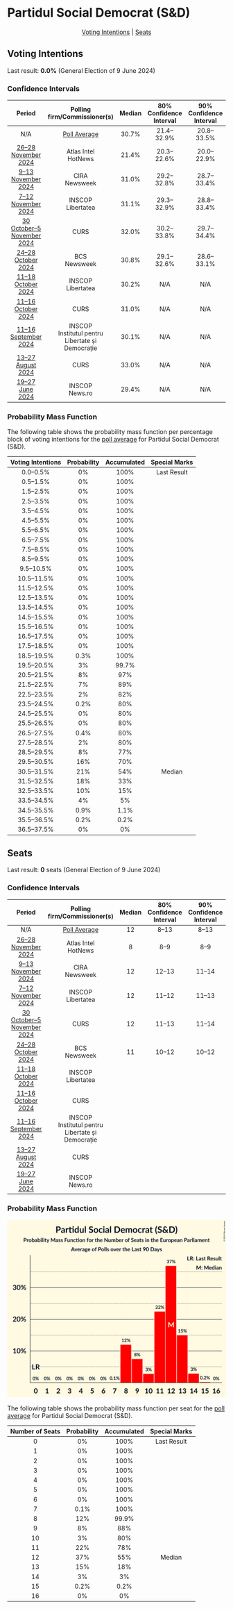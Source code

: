 # Partidul Social Democrat (S&D)

<p align="center"><a href="#voting-intentions">Voting Intentions</a> | <a href="#seats">Seats</a></p>

## Voting Intentions

Last result: **0.0%** (General Election of 9 June 2024)

### Confidence Intervals

| Period     | Polling firm/Commissioner(s) | Median | 80% Confidence Interval | 90% Confidence Interval | 95% Confidence Interval | 99% Confidence Interval |
|:----------:|:----------------:|:-----------:|:-----------------------:|:-----------------------:|:-----------------------:|:-----------------------:|
| N/A | [Poll Average](average.html) | 30.7% | 21.4–32.9% | 20.8–33.5% | 20.4–34.0% | 19.7–35.0% |
| [26–28 November 2024](2024-11-28-AtlasIntel.html) | Atlas Intel <br> HotNews | 21.4% | 20.3–22.6% | 20.0–22.9% | 19.7–23.2% | 19.2–23.8% |
| [9–13 November 2024](2024-11-13-CIRA.html) | CIRA <br> Newsweek | 31.0% | 29.2–32.8% | 28.7–33.4% | 28.2–33.9% | 27.4–34.8% |
| [7–12 November 2024](2024-11-12-INSCOP.html) | INSCOP <br> Libertatea | 31.1% | 29.3–32.9% | 28.8–33.4% | 28.4–33.9% | 27.6–34.8% |
| [30 October–5 November 2024](2024-11-05-CURS.html) | CURS | 32.0% | 30.2–33.8% | 29.7–34.4% | 29.2–34.8% | 28.4–35.7% |
| [24–28 October 2024](2024-10-28-BCS.html) | BCS <br> Newsweek | 30.8% | 29.1–32.6% | 28.6–33.1% | 28.2–33.5% | 27.4–34.4% |
| [11–18 October 2024](2024-10-18-INSCOP.html) | INSCOP <br> Libertatea | 30.2% | N/A | N/A | N/A | N/A |
| [11–16 October 2024](2024-10-16-CURS.html) | CURS | 31.0% | N/A | N/A | N/A | N/A |
| [11–16 September 2024](2024-09-16-INSCOP.html) | INSCOP <br> Institutul pentru Libertate și Democrație | 30.1% | N/A | N/A | N/A | N/A |
| [13–27 August 2024](2024-08-27-CURS.html) | CURS | 33.0% | N/A | N/A | N/A | N/A |
| [19–27 June 2024](2024-06-27-INSCOP.html) | INSCOP <br> News.ro | 29.4% | N/A | N/A | N/A | N/A |

### Probability Mass Function

The following table shows the probability mass function per percentage block of voting intentions for the [poll average](average.html) for Partidul Social Democrat (S&D).

| Voting Intentions | Probability | Accumulated | Special Marks |
|:-----------------:|:-----------:|:-----------:|:-------------:|
| 0.0–0.5% | 0% | 100% | Last Result |
| 0.5–1.5% | 0% | 100% |  |
| 1.5–2.5% | 0% | 100% |  |
| 2.5–3.5% | 0% | 100% |  |
| 3.5–4.5% | 0% | 100% |  |
| 4.5–5.5% | 0% | 100% |  |
| 5.5–6.5% | 0% | 100% |  |
| 6.5–7.5% | 0% | 100% |  |
| 7.5–8.5% | 0% | 100% |  |
| 8.5–9.5% | 0% | 100% |  |
| 9.5–10.5% | 0% | 100% |  |
| 10.5–11.5% | 0% | 100% |  |
| 11.5–12.5% | 0% | 100% |  |
| 12.5–13.5% | 0% | 100% |  |
| 13.5–14.5% | 0% | 100% |  |
| 14.5–15.5% | 0% | 100% |  |
| 15.5–16.5% | 0% | 100% |  |
| 16.5–17.5% | 0% | 100% |  |
| 17.5–18.5% | 0% | 100% |  |
| 18.5–19.5% | 0.3% | 100% |  |
| 19.5–20.5% | 3% | 99.7% |  |
| 20.5–21.5% | 8% | 97% |  |
| 21.5–22.5% | 7% | 89% |  |
| 22.5–23.5% | 2% | 82% |  |
| 23.5–24.5% | 0.2% | 80% |  |
| 24.5–25.5% | 0% | 80% |  |
| 25.5–26.5% | 0% | 80% |  |
| 26.5–27.5% | 0.4% | 80% |  |
| 27.5–28.5% | 2% | 80% |  |
| 28.5–29.5% | 8% | 77% |  |
| 29.5–30.5% | 16% | 70% |  |
| 30.5–31.5% | 21% | 54% | Median |
| 31.5–32.5% | 18% | 33% |  |
| 32.5–33.5% | 10% | 15% |  |
| 33.5–34.5% | 4% | 5% |  |
| 34.5–35.5% | 0.9% | 1.1% |  |
| 35.5–36.5% | 0.2% | 0.2% |  |
| 36.5–37.5% | 0% | 0% |  |


## Seats

Last result: **0** seats (General Election of 9 June 2024)

### Confidence Intervals

| Period     | Polling firm/Commissioner(s) | Median | 80% Confidence Interval | 90% Confidence Interval | 95% Confidence Interval | 99% Confidence Interval |
|:----------:|:----------------:|:------:|:-----------------------:|:-----------------------:|:-----------------------:|:-----------------------:|
| N/A | [Poll Average](average.html) | 12 | 8–13 | 8–13 | 8–14 | 8–14 |
| [26–28 November 2024](2024-11-28-AtlasIntel.html) | Atlas Intel <br> HotNews | 8 | 8–9 | 8–9 | 8–9 | 8–10 |
| [9–13 November 2024](2024-11-13-CIRA.html) | CIRA <br> Newsweek | 12 | 12–13 | 11–14 | 11–14 | 11–15 |
| [7–12 November 2024](2024-11-12-INSCOP.html) | INSCOP <br> Libertatea | 12 | 11–12 | 11–13 | 11–13 | 10–14 |
| [30 October–5 November 2024](2024-11-05-CURS.html) | CURS | 12 | 11–13 | 11–14 | 11–14 | 11–15 |
| [24–28 October 2024](2024-10-28-BCS.html) | BCS <br> Newsweek | 11 | 10–12 | 10–12 | 10–12 | 10–13 |
| [11–18 October 2024](2024-10-18-INSCOP.html) | INSCOP <br> Libertatea |  |  |  |  |  |
| [11–16 October 2024](2024-10-16-CURS.html) | CURS |  |  |  |  |  |
| [11–16 September 2024](2024-09-16-INSCOP.html) | INSCOP <br> Institutul pentru Libertate și Democrație |  |  |  |  |  |
| [13–27 August 2024](2024-08-27-CURS.html) | CURS |  |  |  |  |  |
| [19–27 June 2024](2024-06-27-INSCOP.html) | INSCOP <br> News.ro |  |  |  |  |  |

### Probability Mass Function

![Graph with seats probability mass function not yet produced](average-seats-pmf-partidulsocialdemocratsd.png "Seats Probability Mass Function")

The following table shows the probability mass function per seat for the [poll average](average.html) for Partidul Social Democrat (S&D).

| Number of Seats | Probability | Accumulated | Special Marks |
|:---------------:|:-----------:|:-----------:|:-------------:|
| 0 | 0% | 100% | Last Result |
| 1 | 0% | 100% |  |
| 2 | 0% | 100% |  |
| 3 | 0% | 100% |  |
| 4 | 0% | 100% |  |
| 5 | 0% | 100% |  |
| 6 | 0% | 100% |  |
| 7 | 0.1% | 100% |  |
| 8 | 12% | 99.9% |  |
| 9 | 8% | 88% |  |
| 10 | 3% | 80% |  |
| 11 | 22% | 78% |  |
| 12 | 37% | 55% | Median |
| 13 | 15% | 18% |  |
| 14 | 3% | 3% |  |
| 15 | 0.2% | 0.2% |  |
| 16 | 0% | 0% |  |


